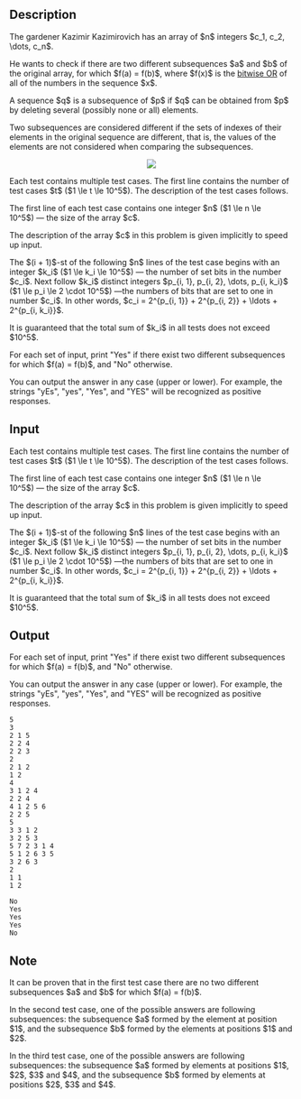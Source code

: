 ## Description

<div><p>The gardener Kazimir Kazimirovich has an array of $n$ integers $c_1, c_2, \dots, c_n$.</p><p>He wants to check if there are two different subsequences $a$ and $b$ of the original array, for which $f(a) = f(b)$, where $f(x)$ is the <a href="https://en.wikipedia.org/wiki/Bitwise_operation#OR">bitwise OR</a> of all of the numbers in the sequence $x$.</p><p>A sequence $q$ is a subsequence of $p$ if $q$ can be obtained from $p$ by deleting several (possibly none or all) elements.</p><p>Two subsequences are considered different if the sets of indexes of their elements in the original sequence are different, that is, the values of the elements are not considered when comparing the subsequences.</p><center> <img class="tex-graphics" src="file://hzpFLnIE.png" style="max-width: 100.0%;max-height: 100.0%;"> </center></div><div class="input-specification"><p>Each test contains multiple test cases. The first line contains the number of test cases $t$ ($1 \le t \le 10^5$). The description of the test cases follows.</p><p>The first line of each test case contains one integer $n$ ($1 \le n \le 10^5$)&nbsp;— the size of the array $c$.</p><p>The description of the array $c$ in this problem is given implicitly to speed up input.</p><p>The $(i + 1)$-st of the following $n$ lines of the test case begins with an integer $k_i$ ($1 \le k_i \le 10^5$)&nbsp;— the number of set bits in the number $c_i$. Next follow $k_i$ distinct integers $p_{i, 1}, p_{i, 2}, \dots, p_{i, k_i}$ ($1 \le p_i \le 2 \cdot 10^5$)&nbsp;—the numbers of bits that are set to one in number $c_i$. In other words, $c_i = 2^{p_{i, 1}} + 2^{p_{i, 2}} + \ldots + 2^{p_{i, k_i}}$.</p><p>It is guaranteed that the total sum of $k_i$ in all tests does not exceed $10^5$.</p></div><div class="output-specification"><p>For each set of input, print "<span class="tex-font-style-tt">Yes</span>" if there exist two different subsequences for which $f(a) = f(b)$, and "<span class="tex-font-style-tt">No</span>" otherwise.</p><p>You can output the answer in any case (upper or lower). For example, the strings "<span class="tex-font-style-tt">yEs</span>", "<span class="tex-font-style-tt">yes</span>", "<span class="tex-font-style-tt">Yes</span>", and "<span class="tex-font-style-tt">YES</span>" will be recognized as positive responses.</p></div>

## Input

<p>Each test contains multiple test cases. The first line contains the number of test cases $t$ ($1 \le t \le 10^5$). The description of the test cases follows.</p><p>The first line of each test case contains one integer $n$ ($1 \le n \le 10^5$)&nbsp;— the size of the array $c$.</p><p>The description of the array $c$ in this problem is given implicitly to speed up input.</p><p>The $(i + 1)$-st of the following $n$ lines of the test case begins with an integer $k_i$ ($1 \le k_i \le 10^5$)&nbsp;— the number of set bits in the number $c_i$. Next follow $k_i$ distinct integers $p_{i, 1}, p_{i, 2}, \dots, p_{i, k_i}$ ($1 \le p_i \le 2 \cdot 10^5$)&nbsp;—the numbers of bits that are set to one in number $c_i$. In other words, $c_i = 2^{p_{i, 1}} + 2^{p_{i, 2}} + \ldots + 2^{p_{i, k_i}}$.</p><p>It is guaranteed that the total sum of $k_i$ in all tests does not exceed $10^5$.</p>

## Output

<p>For each set of input, print "<span class="tex-font-style-tt">Yes</span>" if there exist two different subsequences for which $f(a) = f(b)$, and "<span class="tex-font-style-tt">No</span>" otherwise.</p><p>You can output the answer in any case (upper or lower). For example, the strings "<span class="tex-font-style-tt">yEs</span>", "<span class="tex-font-style-tt">yes</span>", "<span class="tex-font-style-tt">Yes</span>", and "<span class="tex-font-style-tt">YES</span>" will be recognized as positive responses.</p>





```input1|2,3,4,5,9,10,11,12,13,20,21,22
5
3
2 1 5
2 2 4
2 2 3
2
2 1 2
1 2
4
3 1 2 4
2 2 4
4 1 2 5 6
2 2 5
5
3 3 1 2
3 2 5 3
5 7 2 3 1 4
5 1 2 6 3 5
3 2 6 3
2
1 1
1 2
```




```output1
No
Yes
Yes
Yes
No
```



## Note

<p>It can be proven that in the first test case there are no two different subsequences $a$ and $b$ for which $f(a) = f(b)$.</p><p>In the second test case, one of the possible answers are following subsequences: the subsequence $a$ formed by the element at position $1$, and the subsequence $b$ formed by the elements at positions $1$ and $2$.</p><p>In the third test case, one of the possible answers are following subsequences: the subsequence $a$ formed by elements at positions $1$, $2$, $3$ and $4$, and the subsequence $b$ formed by elements at positions $2$, $3$ and $4$.</p>

